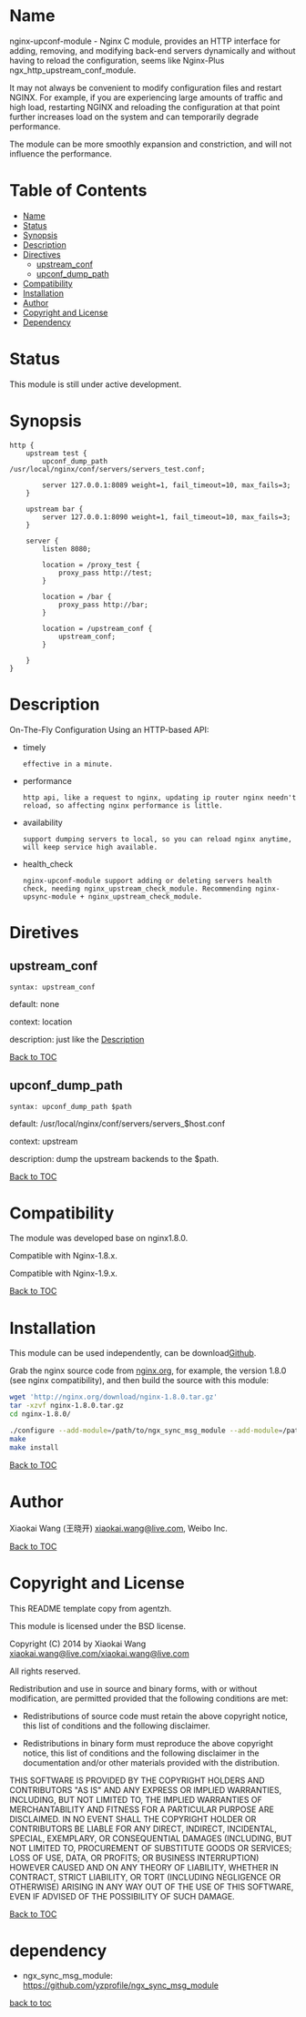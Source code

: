 Name
====

nginx-upconf-module - Nginx C module, provides an HTTP interface for adding, removing, and modifying back-end servers dynamically and without having to reload the configuration, seems like Nginx-Plus ngx_http_upstream_conf_module.

It may not always be convenient to modify configuration files and restart NGINX. For example, if you are experiencing large amounts of traffic and high load, restarting NGINX and reloading the configuration at that point further increases load on the system and can temporarily degrade performance.

The module can be more smoothly expansion and constriction, and will not influence the performance.

Table of Contents
=================

* [Name](#name)
* [Status](#status)
* [Synopsis](#synopsis)
* [Description](#description)
* [Directives](#functions)
    * [upstream_conf](#upstream_conf)
    * [upconf_dump_path](#upconf_dump_path)
* [Compatibility](#compatibility)
* [Installation](#installation)
* [Author](#author)
* [Copyright and License](#copyright-and-license)
* [Dependency](#dependency)

Status
======

This module is still under active development.

Synopsis
========

```nginx
http {
    upstream test {
        upconf_dump_path /usr/local/nginx/conf/servers/servers_test.conf;

        server 127.0.0.1:8089 weight=1, fail_timeout=10, max_fails=3;
    }

    upstream bar {
        server 127.0.0.1:8090 weight=1, fail_timeout=10, max_fails=3;
    }

    server {
        listen 8080;

        location = /proxy_test {
            proxy_pass http://test;
        }

        location = /bar {
            proxy_pass http://bar;
        }

        location = /upstream_conf {
            upstream_conf;
        }

    }
}
```

Description
======

On-The-Fly Configuration Using an HTTP-based API:

* timely

      effective in a minute.

* performance

      http api, like a request to nginx, updating ip router nginx needn't reload, so affecting nginx performance is little.

* availability

      support dumping servers to local, so you can reload nginx anytime, will keep service high available.

* health_check

      nginx-upconf-module support adding or deleting servers health check, needing nginx_upstream_check_module. Recommending nginx-upsync-module + nginx_upstream_check_module.

Diretives
======

upstream_conf
-----------
```
syntax: upstream_conf
```
default: none

context: location

description: just like the [Description](http://nginx.org/en/docs/http/ngx_http_upstream_conf_module.html#upstream_conf)

[Back to TOC](#table-of-contents)       

upconf_dump_path
-----------
`syntax: upconf_dump_path $path`

default: /usr/local/nginx/conf/servers/servers_$host.conf

context: upstream

description: dump the upstream backends to the $path.

[Back to TOC](#table-of-contents)       

Compatibility
=============

The module was developed base on nginx1.8.0.

Compatible with Nginx-1.8.x.

Compatible with Nginx-1.9.x.

[Back to TOC](#table-of-contents)

Installation
============

This module can be used independently, can be download[Github](https://github.com/xiaokai-wang/nginx-upconf-module.git).

Grab the nginx source code from [nginx.org](http://nginx.org/), for example, the version 1.8.0 (see nginx compatibility), and then build the source with this module:

```bash
wget 'http://nginx.org/download/nginx-1.8.0.tar.gz'
tar -xzvf nginx-1.8.0.tar.gz
cd nginx-1.8.0/
```

```bash
./configure --add-module=/path/to/ngx_sync_msg_module --add-module=/path/to/nginx-upconf-module
make
make install
```

[Back to TOC](#table-of-contents)

Author
======

Xiaokai Wang (王晓开) <xiaokai.wang@live.com>, Weibo Inc.

[Back to TOC](#table-of-contents)

Copyright and License
=====================

This README template copy from agentzh.

This module is licensed under the BSD license.

Copyright (C) 2014 by Xiaokai Wang <xiaokai.wang@live.com></xiaokai.wang@live.com>

All rights reserved.

Redistribution and use in source and binary forms, with or without modification, are permitted provided that the following conditions are met:

* Redistributions of source code must retain the above copyright notice, this list of conditions and the following disclaimer.

* Redistributions in binary form must reproduce the above copyright notice, this list of conditions and the following disclaimer in the documentation and/or other materials provided with the distribution.

THIS SOFTWARE IS PROVIDED BY THE COPYRIGHT HOLDERS AND CONTRIBUTORS "AS IS" AND ANY EXPRESS OR IMPLIED WARRANTIES, INCLUDING, BUT NOT LIMITED TO, THE IMPLIED WARRANTIES OF MERCHANTABILITY AND FITNESS FOR A PARTICULAR PURPOSE ARE DISCLAIMED. IN NO EVENT SHALL THE COPYRIGHT HOLDER OR CONTRIBUTORS BE LIABLE FOR ANY DIRECT, INDIRECT, INCIDENTAL, SPECIAL, EXEMPLARY, OR CONSEQUENTIAL DAMAGES (INCLUDING, BUT NOT LIMITED TO, PROCUREMENT OF SUBSTITUTE GOODS OR SERVICES; LOSS OF USE, DATA, OR PROFITS; OR BUSINESS INTERRUPTION) HOWEVER CAUSED AND ON ANY THEORY OF LIABILITY, WHETHER IN CONTRACT, STRICT LIABILITY, OR TORT (INCLUDING NEGLIGENCE OR OTHERWISE) ARISING IN ANY WAY OUT OF THE USE OF THIS SOFTWARE, EVEN IF ADVISED OF THE POSSIBILITY OF SUCH DAMAGE.

[Back to TOC](#table-of-contents)

dependency
========
* ngx_sync_msg_module: https://github.com/yzprofile/ngx_sync_msg_module

[back to toc](#table-of-contents)


